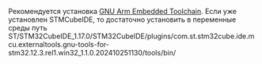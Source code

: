 Рекомендуется установка [GNU Arm Embedded Toolchain](https://developer.arm.com/tools-and-software/open-source-software/developer-tools/gnu-toolchain/gnu-rm).
Если уже установлен STMCubeIDE, то достаточно установить в переменные среды путь ST/STM32CubeIDE_1.17.0/STM32CubeIDE/plugins/com.st.stm32cube.ide.mcu.externaltools.gnu-tools-for-stm32.12.3.rel1.win32_1.1.0.202410251130/tools/bin/